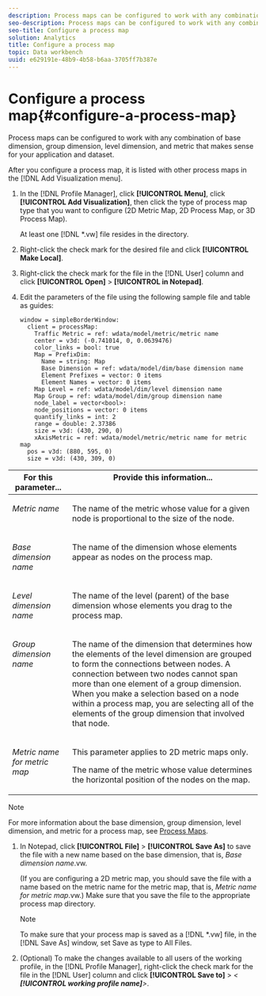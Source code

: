 ```yaml
---
description: Process maps can be configured to work with any combination of base dimension, group dimension, level dimension, and metric that makes sense for your application and dataset.
seo-description: Process maps can be configured to work with any combination of base dimension, group dimension, level dimension, and metric that makes sense for your application and dataset.
seo-title: Configure a process map
solution: Analytics
title: Configure a process map
topic: Data workbench
uuid: e629191e-48b9-4b58-b6aa-3705ff7b387e
---
```


# Configure a process map{#configure-a-process-map}

Process maps can be configured to work with any combination of base dimension, group dimension, level dimension, and metric that makes sense for your application and dataset.

 After you configure a process map, it is listed with other process maps in the [!DNL Add Visualization menu]. 

1. In the [!DNL Profile Manager], click **[!UICONTROL Menu]**, click **[!UICONTROL Add Visualization]**, then click the type of process map type that you want to configure (2D Metric Map, 2D Process Map, or 3D Process Map).

   At least one [!DNL *.vw] file resides in the directory. 

1. Right-click the check mark for the desired file and click **[!UICONTROL Make Local]**.
1. Right-click the check mark for the file in the [!DNL User] column and click **[!UICONTROL Open]** > **[!UICONTROL in Notepad]**.
1. Edit the parameters of the file using the following sample file and table as guides:

   ```
   window = simpleBorderWindow: 
     client = processMap: 
       Traffic Metric = ref: wdata/model/metric/metric name
       center = v3d: (-0.741014, 0, 0.0639476)
       color_links = bool: true
       Map = PrefixDim: 
         Name = string: Map
         Base Dimension = ref: wdata/model/dim/base dimension name
         Element Prefixes = vector: 0 items
         Element Names = vector: 0 items
       Map Level = ref: wdata/model/dim/level dimension name
       Map Group = ref: wdata/model/dim/group dimension name
       node_label = vector<bool>: 
       node_positions = vector: 0 items
       quantify_links = int: 2
       range = double: 2.37386
       size = v3d: (430, 290, 0)
       xAxisMetric = ref: wdata/model/metric/metric name for metric map
     pos = v3d: (880, 595, 0)
     size = v3d: (430, 309, 0)
   ```

<table id="table_3F072DB1B68746C49DF9332718982EBE"> 
 <thead> 
  <tr valign="top"> 
   <th colname="col1" class="entry"> For this parameter... </th> 
   <th colname="col2" class="entry"> Provide this information... </th> 
  </tr> 
 </thead>
 <tbody> 
  <tr valign="top"> 
   <td colname="col1"> <p><i>Metric name</i> </p> </td> 
   <td colname="col2"> <p>The name of the metric whose value for a given node is proportional to the size of the node. </p> </td> 
  </tr> 
  <tr valign="top"> 
   <td colname="col1"> <p><i>Base dimension name</i> </p> </td> 
   <td colname="col2"> <p>The name of the dimension whose elements appear as nodes on the process map. </p> </td> 
  </tr> 
  <tr valign="top"> 
   <td colname="col1"> <p><i>Level dimension name</i> </p> </td> 
   <td colname="col2"> <p>The name of the level (parent) of the base dimension whose elements you drag to the process map. </p> </td> 
  </tr> 
  <tr valign="top"> 
   <td colname="col1"> <p><i>Group dimension name</i> </p> </td> 
   <td colname="col2"> <p>The name of the dimension that determines how the elements of the level dimension are grouped to form the connections between nodes. A connection between two nodes cannot span more than one element of a group dimension. When you make a selection based on a node within a process map, you are selecting all of the elements of the group dimension that involved that node. </p> </td> 
  </tr> 
  <tr valign="top"> 
   <td colname="col1"> <p><i>Metric name for metric map</i> </p> </td> 
   <td colname="col2"> <p>This parameter applies to 2D metric maps only. </p> <p>The name of the metric whose value determines the horizontal position of the nodes on the map. </p> </td> 
  </tr> 
 </tbody> 
</table>

   >[!NOTE]
   >
   >For more information about the base dimension, group dimension, level dimension, and metric for a process map, see [Process Maps](../../../home/c-get-started/c-analysis-vis/c-proc-maps/c-proc-maps.md#concept-880aee224404429785b733a4e80d275e).

1. In Notepad, click **[!UICONTROL File]** > **[!UICONTROL Save As]** to save the file with a new name based on the base dimension, that is, *Base dimension name*.vw.

   (If you are configuring a 2D metric map, you should save the file with a name based on the metric name for the metric map, that is, *Metric name for metric map*.vw.) Make sure that you save the file to the appropriate process map directory.

   >[!NOTE]
   >
   >To make sure that your process map is saved as a [!DNL *.vw] file, in the [!DNL Save As] window, set Save as type to All Files.

1. (Optional) To make the changes available to all users of the working profile, in the [!DNL Profile Manager], right-click the check mark for the file in the [!DNL User] column and click **[!UICONTROL Save to]** > *< **[!UICONTROL working profile name]**>*.
